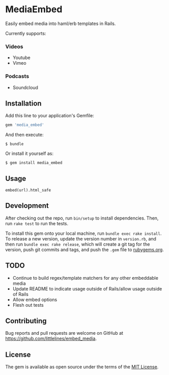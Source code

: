 # MediaEmbed

Easily embed media into haml/erb templates in Rails.

Currently supports:
### Videos
+ Youtube
+ Vimeo

### Podcasts
+ Soundcloud

## Installation

Add this line to your application's Gemfile:

```ruby
gem 'media_embed'
```

And then execute:

    $ bundle

Or install it yourself as:

    $ gem install media_embed

## Usage

`embed(url).html_safe`

## Development

After checking out the repo, run `bin/setup` to install dependencies. Then, run `rake test` to run the tests.

To install this gem onto your local machine, run `bundle exec rake install`. To release a new version, update the version number in `version.rb`, and then run `bundle exec rake release`, which will create a git tag for the version, push git commits and tags, and push the `.gem` file to [rubygems.org](https://rubygems.org).

## TODO
+ Continue to build regex/template matchers for any other embeddable media
+ Update README to indicate usage outside of Rails/allow usage outside of Rails
+ Allow embed options
+ Flesh out tests

## Contributing

Bug reports and pull requests are welcome on GitHub at https://github.com/littlelines/embed_media.


## License

The gem is available as open source under the terms of the [MIT License](http://opensource.org/licenses/MIT).

